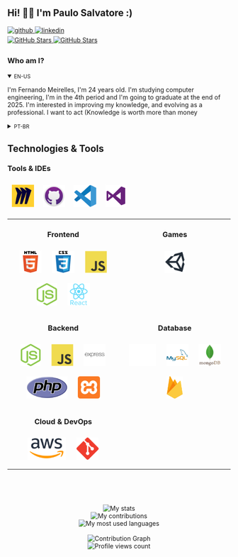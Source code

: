 ## Hi! 👋🏻 I'm Paulo Salvatore :)

<div>
  
  <a href="https://github.com/MeirellesBrito" target="_blank">
    <img src=https://img.shields.io/badge/github-%2324292e.svg?&style=for-the-badge&logo=github&logoColor=white alt=github style="margin-bottom: 5px;" />
  </a>
  
  <a href="https://www.linkedin.com/in/fernando-meirelles-07a356250/" target="_blank">
    <img src=https://img.shields.io/badge/linkedin-%231E77B5.svg?&style=for-the-badge&logo=linkedin&logoColor=white alt=linkedin style="margin-bottom: 5px;" />
  </a>
</div>

<div>
  <a href="https://github.com/MeirellesBrito" target="_blank">
    <img src="https://img.shields.io/github/followers/MeirellesBrito?style=social" alt="GitHub Stars" style="margin-bottom: 5px;" />
  </a>
  <a href="https://github.com/MeirellesBrito" target="_blank">
    <img src="https://img.shields.io/github/stars/MeirellesBrito?style=social" alt="GitHub Stars" style="margin-bottom: 5px;" />
  </a>
</div>


<!-- BIO:START -->

### Who am I?

<details open>
<summary><small>EN-US</small></summary>

I'm Fernando Meirelles, I'm 24 years old. I'm studying computer engineering, I'm in the 4th period and I'm going to graduate at the end of 2025. I'm interested in improving my knowledge, and evolving as a professional. I want to act
(Knowledge is worth more than money
			

</details>

<details>
<summary><small>PT-BR</small></summary>

Sou o Fernando Meirelles tenho 24 anos. Estou cursondo engenharia da computação, estou no 4º periodo e vou me formar no final do ano de 2025. Tenho interese em melhorar o meu conhecimendo, e evoluir como profissional por esse motivo busco sempre fazer cursos para me aperfeiçoar cada vez mais na area em que  quero atuar
(Conhecimento vale mais que dinheiro
</details>

<!-- BIO:END -->


<!-- SKILLSET:START -->

## Technologies & Tools

<table>

<tr>
<td align="center" width="50%" valign="top">

### Frontend

<img style="margin: 10px" src="assets/html5.svg" alt="HTML5" title="HTML5" height="50" />
<img style="margin: 10px" src="assets/css3.svg" alt="CSS3" title="CSS3" height="50" />
<img style="margin: 10px" src="assets/javascript.svg" alt="JavaScript" title="JavaScript" height="50" />
<!-- <img style="margin: 10px" src="assets/typescript.svg" alt="TypeScript" title="TypeScript" height="50" /> -->
<img style="margin: 10px" src="assets/nodejs.svg" alt="Node.js" title="Node.js" height="50" />
<img style="margin: 10px" src="assets/reactjs.svg" alt="React" title="React" height="50" />
<!-- <img style="margin: 10px" src="assets/angular.svg" alt="Angular" title="Angular" height="50" /> -->
<!-- <img style="margin: 10px" src="assets/reactivex.svg" alt="ReactiveX" title="ReactiveX" height="50" /> -->
<!-- <img style="margin: 10px" src="assets/webpack.svg" alt="Webpack" title="Webpack" height="50" /> -->
<!-- <img style="margin: 10px" src="assets/sass.svg" alt="Sass" title="Sass" height="50" /> -->
<!-- <img style="margin: 10px" src="assets/bem.svg" alt="BEM" title="BEM" height="50" /> -->
<!-- <img style="margin: 10px" src="assets/jquery.svg" alt="jQuery" title="jQuery" height="50" /> -->

</td>
<td align="center" valign="top">

### Games

<img style="margin: 10px" src="assets/unity.svg" alt="Unity" title="Unity" height="50" /> 
<!-- <img style="margin: 10px" src="assets/csharp.svg" alt="C#" title="C#" height="50" />
<img style="margin: 10px" src="assets/photoshop.svg" alt="Photoshop" title="Photoshop" height="50" /> -->

</td>
</tr>

<tr>
<td align="center" valign="top">

### Backend

<img style="margin: 10px" src="assets/nodejs.svg" alt="Node.js" title="Node.js" height="50" />
<img style="margin: 10px" src="assets/javascript.svg" alt="JavaScript" title="JavaScript" height="50" />
<!-- <img style="margin: 10px" src="assets/typescript.svg" alt="TypeScript" title="TypeScript" height="50" /> -->
<!-- <img style="margin: 10px" src="assets/nestjs.svg" alt="NestJS" title="NestJS" height="50" /> -->
<!-- <img style="margin: 10px" src="assets/prisma.svg" alt="Prisma" title="Prisma" height="50" /> -->
<img style="margin: 10px" src="assets/express.svg" alt="Express.js" title="Express.js" height="50" />
<!-- <img style="margin: 10px" src="assets/reactivex.svg" alt="ReactiveX" title="ReactiveX" height="50" /> -->
<!-- <img style="margin: 10px" src="assets/serverless.svg" alt="Serverless" title="Serverless" height="50" /> -->
<!-- <img style="margin: 10px" src="assets/spring.svg" alt="Spring" title="Spring" height="50" /> -->
<!-- <img style="margin: 10px" src="assets/java.svg" alt="Java" title="Java" height="50" /> -->
<!-- <img style="margin: 10px" src="assets/kotlin.svg" alt="Kotlin" title="Kotlin" height="50" /> -->
<img style="margin: 10px" src="assets/php.svg" alt="PHP" title="PHP" height="50" />
<img style="margin: 10px" src="assets/xampp.svg" alt="XAMPP" title="XAMPP" height="50" />

</td>
<td align="center" valign="top">

### Database

<img style="margin: 10px" src="assets/mariadb.svg" alt="Maria DB" title="Maria DB" height="50" />
<img style="margin: 10px" src="assets/mysql.svg" alt="MySQL" title="MySQL" height="50" />
<img style="margin: 10px" src="assets/mongodb.svg" alt="MongoDB" title="MongoDB" height="50" />
<img style="margin: 10px" src="assets/firebase.svg" alt="Firebase" title="Firebase" height="50" />
<!-- <img style="margin: 10px" src="assets/aws-dynamodb.svg" alt="DynamoDB" title="DynamoDB" height="50" /> -->

</td>
</tr>

<tr>

<td align="center" valign="top">

### Cloud & DevOps

<img style="margin: 10px" src="assets/aws.svg" alt="AWS" title="AWS" height="50" />
<img style="margin: 10px" src="assets/git.svg" alt="Git" title="Git" height="50" />
<!-- <img style="margin: 10px" src="assets/docker.svg" alt="Docker" title="Docker" height="50" />
<img style="margin: 10px" src="assets/linux.svg" alt="Linux" title="Linux" height="50" />
<img style="margin: 10px" src="assets/aws-cloudfront.svg" alt="AWS CloudFront" title="AWS CloudFront" height="50" />
<img style="margin: 10px" src="assets/aws-s3.svg" alt="AWS S3" title="AWS S3" height="50" />
<img style="margin: 10px" src="assets/aws-ec2.svg" alt="AWS EC2" title="AWS EC2" height="50" />
<img style="margin: 10px" src="assets/aws-lambda.svg" alt="AWS Lambda" title="AWS Lambda" height="50" />
<img style="margin: 10px" src="assets/aws-rds.svg" alt="AWS RDS" title="AWS RDS" height="50" /> -->

</td>
</tr>

<tr>

### Tools & IDEs

<img style="margin: 10px" src="assets/miro.svg" alt="Miro" title="Miro" height="50" />
<img style="margin: 10px" src="assets/github-desktop.svg" alt="GitHub Desktop" title="GitHub Desktop" height="50" />
<!-- <img style="margin: 10px" src="assets/jetbrains-webstorm.svg" alt="WebStorm" title="WebStorm" height="50" /> -->
<img style="margin: 10px" src="assets/visual-studio-code.svg" alt="Visual Studio Code" title="Visual Studio Code" height="50" />
<!-- <img style="margin: 10px" src="assets/jetbrains-rider.svg" alt="Rider" title="Rider" height="50" /> -->
<!-- <img style="margin: 10px" src="assets/android-studio.svg" alt="Android Studio" title="Android Studio" height="50" />
<img style="margin: 10px" src="assets/jetbrains-pycharm.svg" alt="PyCharm" title="PyCharm" height="50" />
<img style="margin: 10px" src="assets/jetbrains-intellij-idea.svg" alt="IntelliJ IDEA" title="IntelliJ IDEA" height="50" />
<img style="margin: 10px" src="assets/jetbrains-phpstorm.svg" alt="PHPStorm" title="PHPStorm" height="50" /> -->
<img style="margin: 10px" src="assets/visual-studio.svg" alt="Visual Studio" title="Visual Studio" height="50" />

</td>
<!-- <td align="center" valign="top"> -->

<!-- ### Hardware

<img style="margin: 10px" src="assets/arduino.svg" alt="Arduino" title="Arduino" height="50" />
<img style="margin: 10px" src="assets/cplusplus.svg" alt="C++" title="C++" height="50" />
<img style="margin: 10px" src="assets/raspberry-pi.svg" alt="Raspberry Pi" title="Raspberry Pi" height="50" /> -->

</td>
<td align="center" valign="top">

<!-- ### AI

<img style="margin: 10px" src="assets/python.svg" alt="Python" title="Python" height="50" />
<img style="margin: 10px" src="assets/keras.svg" alt="Keras" title="Keras" height="50" />
<img style="margin: 10px" src="assets/tensorflow.svg" alt="TensorFlow" title="TensorFlow" height="50" />
<img style="margin: 10px" src="assets/opencv.svg" alt="OpenCV" title="OpenCV" height="50" /> -->

</td>
</tr>

<tr>
<!-- <td align="center" valign="top"> -->

</tr>

</table>

<br/><br/><br/>

<!-- SKILLSET:END -->


<!-- STATS:START -->

<div align="center">
    <img src="https://github-readme-stats-git-masterrstaa-rickstaa.vercel.app/api/?username=MeirellesBrito&theme=dracula&?theme=dark&show_icons=true%count_private=true&include_all_commits=true" alt="My stats" />
</div>
<div align="center">
    <img src="https://github-readme-streak-stats.herokuapp.com?user=MeirellesBrito&theme=dracula" alt="My contributions" />
</div>
<div align="center">
    <img src="https://github-readme-stats-git-masterrstaa-rickstaa.vercel.app/api/top-langs/?username=MeirellesBrito&show_icons=true&langs_count=10&layout=compact&theme=dracula&count_private=true&hide=shaderlab,rpc,glsl,hlsl,cmake,asp" alt="My most used languages" />
</div>

<!-- STATS:END -->

<br />

<!-- CONTRIBUTION:START -->

<div align="center">
    <img src="https://raw.githubusercontent.com/MeirellesBrito/MeirellesBrito/output/github-snake.svg" alt="Contribution Graph" />
</div>

<!-- CONTRIBUTION:END -->


<!-- VIEW-COUNT:START -->

<div align="center">
    <img src="https://komarev.com/ghpvc/?username=MeirellesBrito&&style=flat-square" alt="Profile views count"/>
</div>

<!-- VIEW-COUNT:END -->

